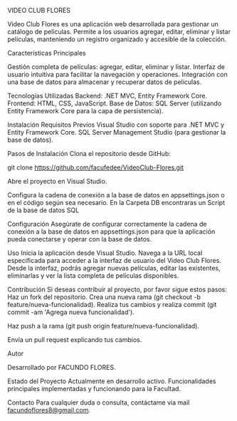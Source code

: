 VIDEO CLUB FLORES

Video Club Flores es una aplicación web desarrollada para gestionar un catálogo de películas. Permite a los usuarios agregar, editar, eliminar y listar películas, manteniendo un registro organizado y accesible de la colección.

Características Principales

Gestión completa de películas: agregar, editar, eliminar y listar.
Interfaz de usuario intuitiva para facilitar la navegación y operaciones.
Integración con una base de datos para almacenar y recuperar datos de películas.

Tecnologías Utilizadas
Backend: .NET MVC, Entity Framework Core.
Frontend: HTML, CSS, JavaScript.
Base de Datos: SQL Server (utilizando Entity Framework Core para la capa de persistencia).

Instalación
Requisitos Previos
Visual Studio con soporte para .NET MVC y Entity Framework Core.
SQL Server Management Studio (para gestionar la base de datos).

Pasos de Instalación
Clona el repositorio desde GitHub:

git clone https://github.com/facufedee/VideoClub-Flores.git

Abre el proyecto en Visual Studio.

Configura la cadena de conexión a la base de datos en appsettings.json o en el código según sea necesario.
En la Carpeta DB encontraras un Script de la base de datos SQL

Configuración
Asegúrate de configurar correctamente la cadena de conexión a la base de datos en appsettings.json para que la aplicación pueda conectarse y operar con la base de datos.

Uso
Inicia la aplicación desde Visual Studio.
Navega a la URL local especificada para acceder a la interfaz de usuario del Video Club Flores.
Desde la interfaz, podrás agregar nuevas películas, editar las existentes, eliminarlas y ver la lista completa de películas disponibles.

Contribución
Si deseas contribuir al proyecto, por favor sigue estos pasos:
Haz un fork del repositorio.
Crea una nueva rama (git checkout -b feature/nueva-funcionalidad).
Realiza tus cambios y realiza commit (git commit -am 'Agrega nueva funcionalidad').

Haz push a la rama (git push origin feature/nueva-funcionalidad).

Envía un pull request explicando tus cambios.

Autor

Desarrollado por FACUNDO FLORES.


Estado del Proyecto
Actualmente en desarrollo activo. Funcionalidades principales implementadas y funcionando para la Facultad.

Contacto
Para cualquier duda o consulta, contáctame via mail facundoflores8@gmail.com.
